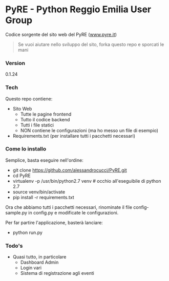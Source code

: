 # PyRE - Python Reggio Emilia User Group
  Codice sorgente del sito web del PyRE (www.pyre.it)


> Se vuoi aiutare nello sviluppo del sito, forka questo repo e sporcati le mani



### Version
0.1.24

### Tech

Questo repo contiene:

* Sito Web
  * Tutte le pagine frontend
  * Tutto il codice backend
  * Tutti i file statici
  * NON contiene le configurazioni (ma ho messo un file di esempio)
* Requirements.txt (per installare tutti i pacchetti necessari)

### Come lo installo
Semplice, basta eseguire nell'ordine:
- git clone https://github.com/alessandrocucci/PyRE.git
- cd PyRE
- virtualenv -p /usr/bin/python2.7 venv      # occhio all'eseguibile di python 2.7
- source venv/bin/activate
- pip install -r requirements.txt

Ora che abbiamo tutti i pacchetti necessari, rinominate il file config-sample.py in config.py
e modificate le configurazioni.

Per far partire l'applicazione, basterà lanciare:
- python run.py

### Todo's
 - Quasi tutto, in particolare
    * Dashboard Admin
    * Login vari 
    * Sistema di registrazione agli eventi
    
